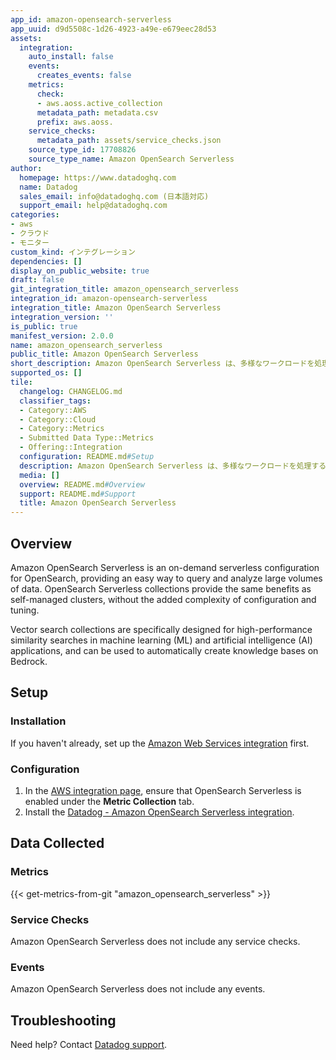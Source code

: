 ```yaml
---
app_id: amazon-opensearch-serverless
app_uuid: d9d5508c-1d26-4923-a49e-e679eec28d53
assets:
  integration:
    auto_install: false
    events:
      creates_events: false
    metrics:
      check:
      - aws.aoss.active_collection
      metadata_path: metadata.csv
      prefix: aws.aoss.
    service_checks:
      metadata_path: assets/service_checks.json
    source_type_id: 17708826
    source_type_name: Amazon OpenSearch Serverless
author:
  homepage: https://www.datadoghq.com
  name: Datadog
  sales_email: info@datadoghq.com (日本語対応)
  support_email: help@datadoghq.com
categories:
- aws
- クラウド
- モニター
custom_kind: インテグレーション
dependencies: []
display_on_public_website: true
draft: false
git_integration_title: amazon_opensearch_serverless
integration_id: amazon-opensearch-serverless
integration_title: Amazon OpenSearch Serverless
integration_version: ''
is_public: true
manifest_version: 2.0.0
name: amazon_opensearch_serverless
public_title: Amazon OpenSearch Serverless
short_description: Amazon OpenSearch Serverless は、多様なワークロードを処理するために自動的に調整される検索コンフィギュレーションです。
supported_os: []
tile:
  changelog: CHANGELOG.md
  classifier_tags:
  - Category::AWS
  - Category::Cloud
  - Category::Metrics
  - Submitted Data Type::Metrics
  - Offering::Integration
  configuration: README.md#Setup
  description: Amazon OpenSearch Serverless は、多様なワークロードを処理するために自動的に調整される検索コンフィギュレーションです。
  media: []
  overview: README.md#Overview
  support: README.md#Support
  title: Amazon OpenSearch Serverless
---
```


<!--  SOURCED FROM https://github.com/DataDog/integrations-internal-core -->
## Overview

Amazon OpenSearch Serverless is an on-demand serverless configuration for OpenSearch, providing an easy way to query and analyze large volumes of data. OpenSearch Serverless collections provide the same benefits as self-managed clusters, without the added complexity of configuration and tuning.

Vector search collections are specifically designed for high-performance similarity searches in machine learning (ML) and artificial intelligence (AI) applications, and can be used to automatically create knowledge bases on Bedrock.

## Setup

### Installation

If you haven't already, set up the [Amazon Web Services integration][1] first.

### Configuration

1. In the [AWS integration page][2], ensure that OpenSearch Serverless is enabled under the **Metric Collection** tab.
2. Install the [Datadog - Amazon OpenSearch Serverless integration][3].


## Data Collected

### Metrics
{{< get-metrics-from-git "amazon_opensearch_serverless" >}}


### Service Checks

Amazon OpenSearch Serverless does not include any service checks.

### Events

Amazon OpenSearch Serverless does not include any events.

## Troubleshooting

Need help? Contact [Datadog support][5].

[1]: https://docs.datadoghq.com/ja/integrations/amazon_web_services/
[2]: https://app.datadoghq.com/integrations/amazon-web-services
[3]: https://app.datadoghq.com/integrations/amazon-opensearch-serverless
[4]: https://github.com/DataDog/integrations-internal-core/blob/main/amazon_opensearch_serverless/metadata.csv
[5]: https://docs.datadoghq.com/ja/help/